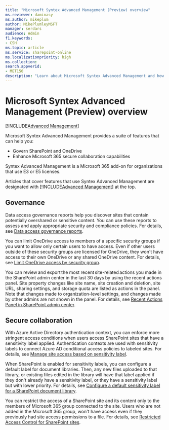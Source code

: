 ```yaml
---
title: "Microsoft Syntex Advanced Management (Preview) overview"
ms.reviewer: daminasy
ms.author: mikeplum
author: MikePlumleyMSFT
manager: serdars
audience: Admin
f1.keywords:
- CSH
ms.topic: article
ms.service: sharepoint-online
ms.localizationpriority: high
ms.collection:  
search.appverid:
- MET150
description: "Learn about Microsoft Syntex Advanced Management and how you can use it in your organization."
---
```


# Microsoft Syntex Advanced Management (Preview) overview

[!INCLUDE[Advanced Management](includes/advanced-management.md)]

Microsoft Syntex Advanced Management provides a suite of features that can help you:

- Govern SharePoint and OneDrive
- Enhance Microsoft 365 secure collaboration capabilities

Syntex Advanced Management is a Microsoft 365 add-on for organizations that use E3 or E5 licenses.

Articles that cover features that use Syntex Advanced Management are designated with  [!INCLUDE[Advanced Management](includes/advanced-management.md)] at the top.

## Governance

Data access governance reports help you discover sites that contain potentially overshared or sensitive content. You can use these reports to assess and apply appropriate security and compliance policies. For details, see [Data access governance reports](/sharepoint/data-access-governance-reports).

You can limit OneDrive access to members of a specific security groups if you want to allow only certain users to have access. Even if other users outside of these security groups are licensed for OneDrive, they won't have access to their own OneDrive or any shared OneDrive content. For details, see [Limit OneDrive access by security group](/onedrive/limit-access).

You can review and export the most recent site-related actions you made in the SharePoint admin center in the last 30 days by using the recent actions panel. Site property changes like site name, site creation and deletion, site URL, sharing settings, and storage quota are listed as actions in the panel. Note that changes made to organization-level settings, and changes made by other admins are not shown in the panel. For details, see [Recent Actions Panel in SharePoint admin center](/SharePoint/recent-actions-panel).

## Secure collaboration

With Azure Active Directory authentication context, you can enforce more stringent access conditions when users access SharePoint sites that have a sensitivity label applied. Authentication contexts are used with sensitivity labels to connect Azure AD conditional access policies to labeled sites. For details, see [Manage site access based on sensitivity label](/sharepoint/authentication-context-example).

When SharePoint is enabled for sensitivity labels, you can configure a default label for document libraries. Then, any new files uploaded to that library, or existing files edited in the library will have that label applied if they don't already have a sensitivity label, or they have a sensitivity label but with lower priority. For details, see [Configure a default sensitivity label for a SharePoint document library](/microsoft-365/compliance/sensitivity-labels-sharepoint-default-label).

You can restrict the access of a SharePoint site and its content only to the members of Microsoft 365 group connected to the site. Users who are not added in the Microsoft 365 group, won't have access even if they previously had site access permissions to a file. For details, see [Restricted Access Control for SharePoint sites](/sharepoint/restricted-access-control).

